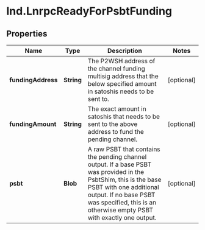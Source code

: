 # lnd.LnrpcReadyForPsbtFunding

## Properties

Name | Type | Description | Notes
------------ | ------------- | ------------- | -------------
**fundingAddress** | **String** | The P2WSH address of the channel funding multisig address that the below specified amount in satoshis needs to be sent to. | [optional] 
**fundingAmount** | **String** | The exact amount in satoshis that needs to be sent to the above address to fund the pending channel. | [optional] 
**psbt** | **Blob** | A raw PSBT that contains the pending channel output. If a base PSBT was provided in the PsbtShim, this is the base PSBT with one additional output. If no base PSBT was specified, this is an otherwise empty PSBT with exactly one output. | [optional] 


